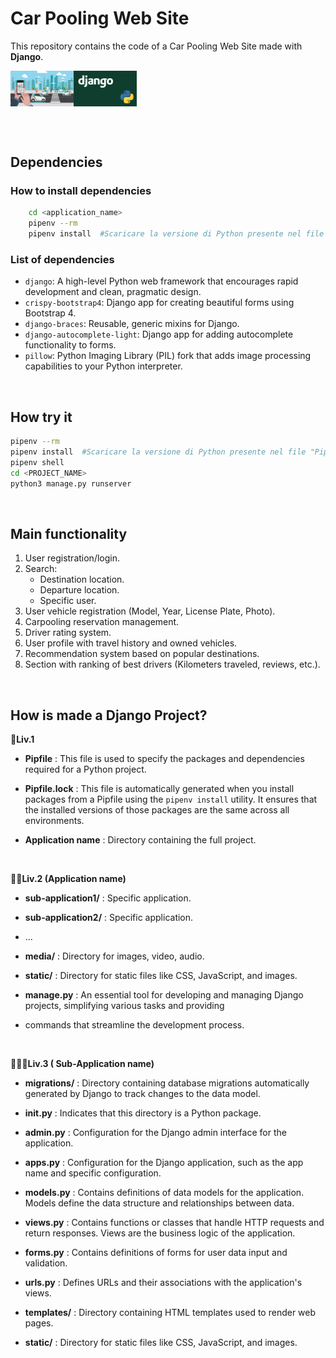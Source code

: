# Car Pooling Web Site

This repository contains the code of a Car Pooling Web Site made with <b>Django</b>. <br>

<div style="display:flex;">
	<img src="img/car_sharing_logo.jpg" alt="Image 1" style="width:20%;">
	<img src="img/django_logo.jpg" alt="Image 2" style="width:20%;">
</div>

<br><br>

## Dependencies

### How to install dependencies

```bash
	cd <application_name>
	pipenv --rm
	pipenv install  #Scaricare la versione di Python presente nel file "Pipfile"
```

### List of dependencies

- `django`: A high-level Python web framework that encourages rapid development and clean, pragmatic design.
- `crispy-bootstrap4`: Django app for creating beautiful forms using Bootstrap 4.
- `django-braces`: Reusable, generic mixins for Django.
- `django-autocomplete-light`: Django app for adding autocomplete functionality to forms.
- `pillow`: Python Imaging Library (PIL) fork that adds image processing capabilities to your Python interpreter.

<br>

## How try it

```bash
pipenv --rm
pipenv install  #Scaricare la versione di Python presente nel file "Pipfile"
pipenv shell
cd <PROJECT_NAME> 
python3 manage.py runserver

```
<br>

## Main functionality

1. User registration/login.
2. Search:
	* Destination location.
	* Departure location.
	* Specific user.
3. User vehicle registration (Model, Year, License Plate, Photo).
4. Carpooling reservation management.
5. Driver rating system.
6. User profile with travel history and owned vehicles.
7. Recommendation system based on popular destinations.
8. Section with ranking of best drivers (Kilometers traveled, reviews, etc.).

<br>

## How is made a Django Project?

<b>📁Liv.1</b>

- <b>Pipfile</b> : This file is used to specify the packages and dependencies required for a Python project. 
  
- <b>Pipfile.lock</b> : This file is automatically generated when you install packages from a Pipfile using the `pipenv install` utility. It ensures that the installed versions of those packages are the same across all environments.
  
- <b>Application name</b> : Directory containing the full project.

<br>

<b>📁📁Liv.2  (Application name) </b>  

- <b>sub-application1/</b> : Specific application.
 
- <b>sub-application2/</b> : Specific application.
 
- ...
 
- <b>media/</b> : Directory for images, video, audio.
 
- <b>static/</b> : Directory for static files like CSS, JavaScript, and images.
 
- <b>manage.py</b> : An essential tool for developing and managing Django projects, simplifying various tasks and providing 
 
- commands that streamline the development process.

<br>

<b>📁📁📁Liv.3 ( Sub-Application name) </b>


- <b>migrations/</b> : Directory containing database migrations automatically generated by Django to track changes to the data model.

- <b>init.py</b> : Indicates that this directory is a Python package.
 
- <b>admin.py</b> : Configuration for the Django admin interface for the application.
 
- <b>apps.py</b> : Configuration for the Django application, such as the app name and specific configuration.
 
- <b>models.py</b> : Contains definitions of data models for the application. Models define the data structure and 
 relationships between data.

- <b>views.py</b> : Contains functions or classes that handle HTTP requests and return responses. Views are the business logic of the application.
  
- <b>forms.py</b> : Contains definitions of forms for user data input and validation.
  
- <b>urls.py</b> : Defines URLs and their associations with the application's views.
  
- <b>templates/</b> : Directory containing HTML templates used to render web pages.
  
- <b>static/</b> : Directory for static files like CSS, JavaScript, and images.
  
